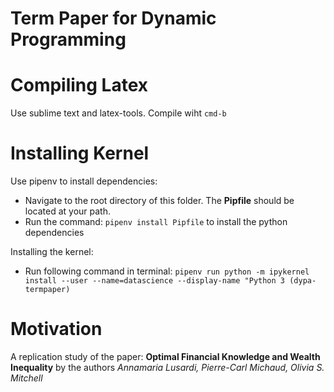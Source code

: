 # Term Paper for Dynamic Programming


# Compiling Latex

Use sublime text and latex-tools. Compile wiht `cmd-b`

# Installing Kernel

Use pipenv to install dependencies:
- Navigate to the root directory of this folder. The **Pipfile** should be located at your path.
- Run the command: `pipenv install Pipfile` to install the python dependencies

Installing the kernel:
- Run following command in terminal: `pipenv run python -m ipykernel install --user --name=datascience --display-name "Python 3 (dypa-termpaper)`

# Motivation

A replication study of the paper: **Optimal Financial Knowledge and Wealth Inequality** by the authors _Annamaria Lusardi, Pierre-Carl Michaud, Olivia S. Mitchell_


